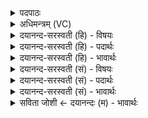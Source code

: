 <details><summary>पदपाठः</summary>

मा॒ता। च॒। ते॒। पि॒ता। च॒। ते॒। अग्रे॑। वृ॒क्षस्य॑। क्री॒ड॒तः॒। विव॑क्षतऽइ॒वेति॑ विव॑क्षतःऽइव। ते॒। मुख॑म्। ब्रह्म॑न्। मा। त्वम्। व॒दः॒। ब॒हु। २५।
</details>

<details><summary>अधिमन्त्रम् (VC)</summary>

- भूमिसूर्य्यौ देवते
- प्रजापतिर्ऋषिः
- अनुष्टुप्
- गान्धारः
</details>

<details><summary>दयानन्द-सरस्वती (हि) - विषयः</summary>

फिर माता-पिता कैसे हों, इस विषय को अगले मन्त्र में कहा है।
</details>

<details><summary>दयानन्द-सरस्वती (हि) - पदार्थः</summary>

पदार्थान्वयभाषाः -  हे (ब्रह्मन्) चारों वेदों के जाननेवाले सज्जन ! जिन (ते) सूर्य के समान तेजस्वी आपकी (माता) पृथिवी के समान माता (च) और जिन (ते) आपका (पिता) पिता (च) भी (वृक्षस्य) संसाररूप राज्य के बीच (अग्रे) विद्या और राज्य की शोभा में (क्रीडतः) रमते हैं, उन (ते) आपका (विवक्षत इव) बहुत कहा चाहते हुए मनुष्य के मुख के समान (मुखम्) मुख है, उससे (त्वम्) तू (बहु) बहुत (मा) मत (वदः) कहा कर ॥२५ ॥
</details>

<details><summary>दयानन्द-सरस्वती (हि) - भावार्थः</summary>

भावार्थभाषाः -  जो माता-पिता, सुशील, धर्मात्मा, लक्ष्मीवान्, कुलीन हों, उन्होंने सिखाया हुआ ही पुत्र प्रमाणयुक्त थोड़ा बोलनेवाला होकर कीर्ति को प्राप्त होता है ॥२५ ॥
</details>

<details><summary>दयानन्द-सरस्वती (सं) - विषयः</summary>

पुनर्मातापितरौ कीदृशौ भवेतामित्याह ॥
</details>

<details><summary>दयानन्द-सरस्वती (सं) - पदार्थः</summary>

पदार्थान्वयभाषाः -  हे ब्रह्मन् ! यस्य ते माता च यस्य ते पिता च वृक्षस्याग्रे क्रीडतस्तस्य ते विवक्षत इव यन्मुखं तेन त्वं बहु मा वदः ॥२५ ॥
</details>

<details><summary>दयानन्द-सरस्वती (सं) - भावार्थः</summary>

भावार्थभाषाः -  यौ मातापितरौ सुशीलौ धर्मात्मानौ कुलीनौ भवेतां ताभ्यां शिक्षित एव पुत्रो मितभाषी भूत्वा कीर्त्तिमाप्नोति ॥२५ ॥
</details>

<details><summary>सविता जोशी ← दयानन्दः (म) - भावार्थः</summary>

भावार्थभाषाः -  जे माता-पिता सुशील, धर्मात्मा, धनवान व कुलीन असतात त्यांच्या संस्कारानुसार त्यांचा पुत्र मितभाषी बनून किर्ती प्राप्त करतो.
</details>